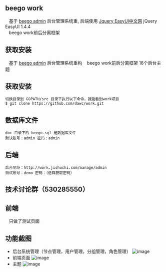 ## beego work
    基于 [beego admin](https://github.com/beego/admin) 后台管理系统重,
    后端使用 [Jquery EasyUI中文网](http://www.jeasyui.net/demo/380.html) jQuery EasyUI 1.4.4</br>
    beego work前后分离框架

## 获取安装
    基于 [beego admin](https://github.com/beego/admin) 后台管理系统重构
    beego work前后分离框架
    16个后台主题

## 获取安装
    切换目录到 GOPATH/src 目录下执行以下命令，就能看到work项目
    $ git clone https://github.com/dawc/work.git

## 数据库文件
    doc 目录下的 beego.sql 是数据库文件
    默认账号：admin 密码：admin

## 后端
    后台地址：http://work.jishuchi.com/manage/admin
    测试账号：demo 密码：（进群获取密码）

## 技术讨论群（530285550）

## 前端
    只做了测试页面

## 功能截图
- 后台系统管理（节点管理，用户管理，分组管理，角色管理）
![image](https://github.com/dawc/work/blob/master/doc/img/admin.png)
- 前端页面
![image](https://github.com/dawc/work/blob/master/doc/img/home.png)
- 主题
![image](https://github.com/dawc/work/blob/master/doc/img/themes.png)

